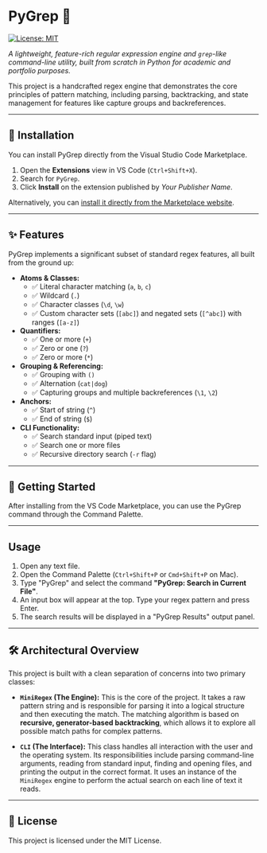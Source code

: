 # PyGrep 🐍

[![License: MIT](https://img.shields.io/badge/License-MIT-blue.svg)](https://opensource.org/licenses/MIT)

*A lightweight, feature-rich regular expression engine and `grep`-like command-line utility, built from scratch in Python for academic and portfolio purposes.*

This project is a handcrafted regex engine that demonstrates the core principles of pattern matching, including parsing, backtracking, and state management for features like capture groups and backreferences.

---

## 🚀 Installation

You can install PyGrep directly from the Visual Studio Code Marketplace.

1.  Open the **Extensions** view in VS Code (`Ctrl+Shift+X`).
2.  Search for `PyGrep`.
3.  Click **Install** on the extension published by *Your Publisher Name*.

Alternatively, you can [install it directly from the Marketplace website](YOUR_LINK_HERE).

---

## ✨ Features

PyGrep implements a significant subset of standard regex features, all built from the ground up:

* **Atoms & Classes:**
    * ✅ Literal character matching (`a`, `b`, `c`)
    * ✅ Wildcard (`.`)
    * ✅ Character classes (`\d`, `\w`)
    * ✅ Custom character sets (`[abc]`) and negated sets (`[^abc]`) with ranges (`[a-z]`)
* **Quantifiers:**
    * ✅ One or more (`+`)
    * ✅ Zero or one (`?`)
    * ✅ Zero or more (`*`)
* **Grouping & Referencing:**
    * ✅ Grouping with `()`
    * ✅ Alternation (`cat|dog`)
    * ✅ Capturing groups and multiple backreferences (`\1`, `\2`)
* **Anchors:**
    * ✅ Start of string (`^`)
    * ✅ End of string (`$`)
* **CLI Functionality:**
    * ✅ Search standard input (piped text)
    * ✅ Search one or more files
    * ✅ Recursive directory search (`-r` flag)

---

## 🚀 Getting Started

After installing from the VS Code Marketplace, you can use the PyGrep command through the Command Palette.

---

## Usage

1. Open any text file.
2. Open the Command Palette (`Ctrl+Shift+P` or `Cmd+Shift+P` on Mac).
3. Type "PyGrep" and select the command **"PyGrep: Search in Current File"**.
4. An input box will appear at the top. Type your regex pattern and press Enter.
5. The search results will be displayed in a "PyGrep Results" output panel.

---

## 🛠 Architectural Overview

This project is built with a clean separation of concerns into two primary classes:

* **`MiniRegex` (The Engine):** This is the core of the project. It takes a raw pattern string and is responsible for parsing it into a logical structure and then executing the match. The matching algorithm is based on **recursive, generator-based backtracking**, which allows it to explore all possible match paths for complex patterns.

* **`CLI` (The Interface):** This class handles all interaction with the user and the operating system. Its responsibilities include parsing command-line arguments, reading from standard input, finding and opening files, and printing the output in the correct format. It uses an instance of the `MiniRegex` engine to perform the actual search on each line of text it reads.

---

## 📝 License

This project is licensed under the MIT License.
